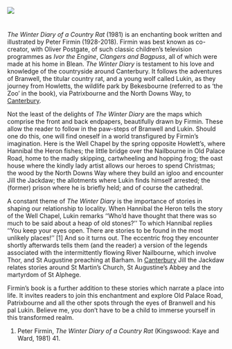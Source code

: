<a href="https://dev.visual-essays.app"><img src="https://dev-visual-essays.netlify.app/images/ve-button.png"></a>
<param ve-config title="The Winter Diary of a Country Rat by Peter Firmin" author="Dr Simon Wilson" layout="vtl" banner="https://stor.artstor.org/stor/80704dae-34f6-4afe-bbfe-f1890b4a0994">
<param ve-map center="Q866348" zoom="10">

#

_The Winter Diary of a Country Rat_ (1981) is an enchanting book written and illustrated by Peter Firmin (1928-2018). Firmin was best known as co-creator, with Oliver Postgate, of such classic children’s television programmes as _Ivor the Engine_, _Clangers and Bagpuss_, all of which were made at his home in Blean. _The Winter Diary_ is testament to his love and knowledge of the countryside around Canterbury. It follows the adventures of Branwell, the titular country rat, and a young wolf called Lukin, as they journey from Howletts, the wildlife park by Bekesbourne (referred to as ‘the Zoo’ in the book), via Patrixbourne and the North Downs Way, to [Canterbury](/canterbury/20c-canterbury-home).

Not the least of the delights of _The Winter Diary_ are the maps which comprise the front and back endpapers, beautifully drawn by Firmin. These allow the reader to follow in the paw-steps of Branwell and Lukin. Should one do this, one will find oneself in a world transfigured by Firmin’s imagination. Here is the Well Chapel by the spring opposite Howlett’s, where Hannibal the Heron fishes; the little bridge over the Nailbourne in Old Palace Road, home to the madly skipping, cartwheeling and hopping frog; the oast house where the kindly lady artist allows our heroes to spend Christmas; the wood by the North Downs Way where they build an igloo and encounter Jill the Jackdaw; the allotments where Lukin finds himself arrested; the (former) prison where he is briefly held; and of course the cathedral.  
<param ve-image url="https://upload.wikimedia.org/wikipedia/commons/e/e1/Detail_of_Bekesbourne_Well_Chapel_-_geograph.org.uk_-_2053938.jpg" label="
Detail of Bekesbourne Well Chapel" attribution="David Anstiss, via Wikimedia Commons" license="CC BY-SA 2.0"> 
                                                                                                                                                  
A constant theme of _The Winter Diary_ is the importance of stories in shaping our relationship to locality. When Hannibal the Heron tells the story of the Well Chapel, Lukin remarks ‘‘Who’d have thought that there was so much to be said about a heap of old stones?’’ To which Hannibal replies ‘‘You keep your eyes open. There are stories to be found in the most unlikely places!’’ [1] And so it turns out. The eccentric frog they encounter shortly afterwards tells them (and the reader) a version of the legends associated with the intermittently flowing River Nailbourne, which involve Thor, and St Augustine preaching at Barham. In [Canterbury](/canterbury/20c-canterbury-home) Jill the Jackdaw relates stories around St Martin’s Church, St Augustine’s Abbey and the martyrdom of St Alphege. 
<param ve-image url="https://upload.wikimedia.org/wikipedia/commons/3/3e/St_Augustines_Abbey%2C_Canterbury_4.jpg" label="St Augustine's Abbey, Canterbury" attribution="Nilfanion, via Wikimedia Commons" license="CC BY-SA 4.0">

Firmin’s book is a further addition to these stories which narrate a place into life. It invites readers to join this enchantment and explore Old Palace Road, Patrixbourne and all the other spots through the eyes of Branwell and his pal Lukin. Believe me, you don’t have to be a child to immerse yourself in this transformed realm.
<param ve-image url="https://upload.wikimedia.org/wikipedia/commons/0/0d/Court_Lodge_on_Old_Palace_Road_-_geograph.org.uk_-_1776450.jpg" label="Court Lodge on Old Palace Road" attribution="David Anstiss" license="CC BY-SA 2.0">

1. Peter Firmin, _The Winter Diary of a Country Rat_ (Kingswood: Kaye and Ward, 1981) 41.
